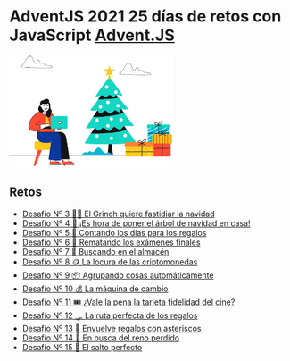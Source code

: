 # AdventJS 2021 25 días de retos con JavaScript [Advent.JS](https://2021.adventjs.dev/)

<div>
  <img height="200" src="./../logo.svg" />
</div>

## Retos

  - [Desafío Nº 3 🧟‍♂️ El Grinch quiere fastidiar la navidad](./AJS-2021/../03/enunciado.md)
  - [Desafío Nº 4 🎄 ¡Es hora de poner el árbol de navidad en casa!](./AJS-2021/../04/enunciado.md)
  - [Desafío Nº 5 📆 Contando los días para los regalos](./AJS-2021/../05/enunciado.md)
  - [Desafío Nº 6 📝 Rematando los exámenes finales](./AJS-2021/../06/enunciado.md)
  - [Desafío Nº 7 🏪 Buscando en el almacén](./AJS-2021/../07/enunciado.md)
  - [Desafío Nº 8 🪙 La locura de las criptomonedas](./AJS-2021/../08/enunciado.md)
  - [Desafío Nº 9 📦 Agrupando cosas automáticamente](./AJS-2021/../09/enunciado.md)
  - [Desafío Nº 10 💰 La máquina de cambio](./AJS-2021/../10/enunciado.md)
  - [Desafío Nº 11 🎟️ ¿Vale la pena la tarjeta fidelidad del cine?](./AJS-2021/../11/enunciado.md)
  - [Desafío Nº 12 🛷 La ruta perfecta de los regalos](./AJS-2021/../12/enunciado.md)
  - [Desafío Nº 13 🎁 Envuelve regalos con asteriscos](./AJS-2021/../13/enunciado.md)
  - [Desafío Nº 14 🦌 En busca del reno perdido](./AJS-2021/../14/enunciado.md)
  - [Desafío Nº 15 💸 El salto perfecto](./AJS-2021/../15/enunciado.md)
